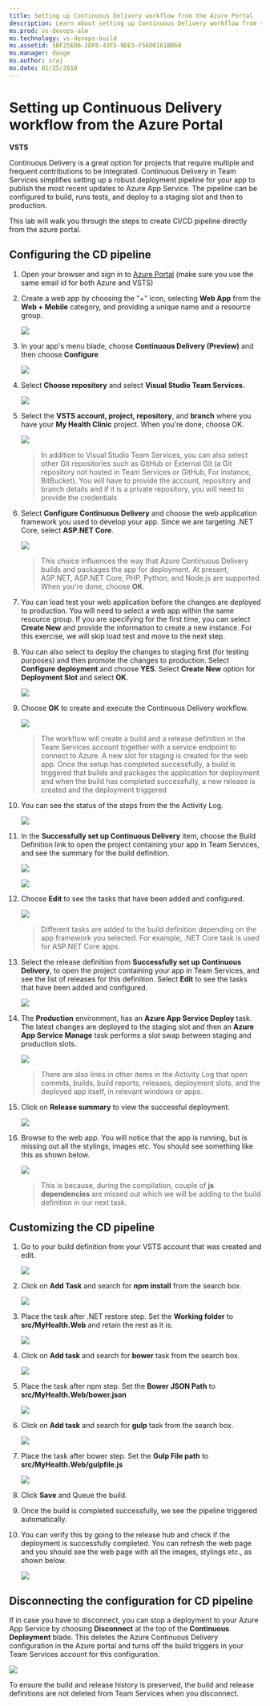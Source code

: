 ```yaml
---
title: Setting up Continuous Delivery workflow from the Azure Portal
description: Learn about setting up Continuous Delivery workflow from the Azure Portal
ms.prod: vs-devops-alm
ms.technology: vs-devops-build
ms.assetid: 5BF25ED6-2DF6-43F5-9DE5-F56D0161BB60
ms.manager: douge
ms.author: sraj 
ms.date: 01/25/2018
---
```


# Setting up Continuous Delivery workflow from the Azure Portal

**VSTS**

Continuous Delivery is a great option for projects that require multiple and frequent contributions to be integrated. Continuous Delivery in Team Services simplifies setting up a robust deployment pipeline for your app to publish the most recent updates to Azure App Service. The pipeline can be configured to build, runs tests, and deploy to a staging slot and then to production.

This lab will walk you through the steps to create CI/CD pipeline directly from the azure portal.

## Configuring the CD pipeline

1. Open your browser and sign in to [Azure Portal](https://portal.azure.com) (make sure you use the same email id for both Azure and VSTS)

1. Create a web app by choosing the "+" icon, selecting **Web App** from the **Web + Mobile** category, and providing a unique name and a resource group.

   ![](images/1.png)

1. In your app's menu blade, choose **Continuous Delivery (Preview)** and then choose **Configure**

   ![](images/2.png)

1. Select **Choose repository** and select **Visual Studio Team Services**.

   ![](images/3.png)

1. Select the **VSTS account, project, repository**, and **branch** where you have your **My Health Clinic** project. When you're done, choose OK.

   ![](images/4.png)

   > In addition to Visual Studio Team Services, you can also select other Git repositories such as GitHub or External Git (a Git  repository not hosted in Team Services or GitHub, For instance, BitBucket). You will have to provide the account, repository and branch details and if it is a private repository, you will need to provide the credentials

1. Select **Configure Continuous Delivery** and choose the web application framework you used to develop your app. Since we are targeting .NET Core, select **ASP.NET Core**.

   ![](images/5.png)

   >This choice influences the way that Azure Continuous Delivery builds and packages the app for deployment. At present, ASP.NET, ASP.NET Core, PHP, Python, and Node.js are supported. When you're done, choose **OK**.

1. You can load test your web application before the changes are deployed to production. You will need to select a web app within the same resource group. If you are specifying for the first time, you can select **Create New** and provide the information to create a new instance. For this exercise, we will skip load test and move to the next step.

1. You can also select to deploy the changes to staging first (for testing purposes) and then promote the changes to production. Select **Configure deployment** and choose **YES**. Select **Create New** option for **Deployment Slot**  and select **OK**.

   ![](images/7.png)

1. Choose **OK** to create and execute the Continuous Delivery workflow.

   ![](images/8.png)

    >The workflow will create a build and a release definition in the Team Services account together with a service endpoint to connect to Azure. A new slot for staging is created for the web app. Once the setup has completed successfully, a build is triggered that builds and packages the application for deployment and when the build has completed successfully, a new release is created and the deployment triggered

1. You can see the status of the steps from the the Activity Log.

    ![](images/9.png)

1. In the **Successfully set up Continuous Delivery** item, choose the Build Definition link to open the project containing your app in Team Services, and see the summary for the build definition.

   ![](images/12.png)

   ![](images/11.png)

1. Choose **Edit** to see the tasks that have been added and configured.

   ![](images/13.png)

   >Different tasks are added to the build definition depending on the app framework you selected. For example, .NET Core task is used for ASP.NET Core apps.

1. Select the release definition from **Successfully set up Continuous Delivery**, to open the project containing your app in Team Services, and see the list of releases for this definition. Select **Edit** to see the tasks that have been added and configured.

   ![](images/14.png)

1. The **Production** environment, has an **Azure App Service Deploy** task. The latest changes are deployed to the staging slot and then an **Azure App Service Manage** task performs a slot swap between staging and production slots.

   ![](images/16.png)

   >There are also links in other items in the Activity Log that open commits, builds, build reports, releases, deployment slots, and the deployed app itself, in relevant windows or apps.

1. Click on **Release summary** to view the successful deployment.

   ![](images/18.png)

1. Browse to the web app. You will notice that the app is running, but is missing out all the stylings, images etc. You should see something like this as shown below.

   ![](images/19.png)

   >This is because, during the compilation, couple of **js dependencies** are missed out which we will be adding to the build definition in our next task.

## Customizing the CD pipeline

1. Go to your build definition from your VSTS account that was created and edit.

   ![](images/20.png)

1. Click on **Add Task** and search for **npm install** from the search box.

   ![](images/21.png)

1. Place the task after .NET restore step. Set the **Working folder** to **src/MyHealth.Web** and retain the rest as it is.

   ![](images/22.png)

1. Click on **Add task** and search for **bower** task from the search box.

   ![](images/23.png)

1. Place the task after npm step. Set the **Bower JSON Path** to **src/MyHealth.Web/bower.json**

   ![](images/24.png)

1. Click on **Add task** and search for **gulp** task from the search box.

   ![](images/25.png)

1. Place the task after bower step. Set the **Gulp File path** to **src/MyHealth.Web/gulpfile.js**

   ![](images/26.png)

1. Click **Save** and Queue the build.

1. Once the build is completed successfully, we see the pipeline triggered automatically.

1. You can verify this by going to the release hub and check if the deployment is successfully completed. You can refresh the web page and you should see the web page with all the images, stylings etc., as shown below.

    ![](images/27.png)

## Disconnecting the configuration for CD pipeline

If in case you have to disconnect, you can stop a deployment to your Azure App Service by choosing **Disconnect** at the top of the **Continuous Deployment** blade. This deletes the Azure Continuous Delivery configuration in the Azure portal and turns off the build triggers in your Team Services account for this configuration.

![](images/17.png)

To ensure the build and release history is preserved, the build and release definitions are not deleted from Team Services when you disconnect.

   
